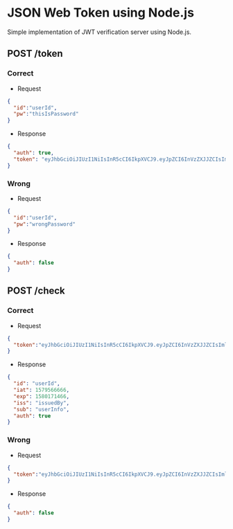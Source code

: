 # JSON Web Token using Node.js

Simple implementation of JWT verification server using Node.js.


## POST /token

### Correct

* Request

```json
{
  "id":"userId",
  "pw":"thisIsPassword"
}
```

* Response

```json
{
  "auth": true,
  "token": "eyJhbGciOiJIUzI1NiIsInR5cCI6IkpXVCJ9.eyJpZCI6InVzZXJJZCIsImlhdCI6MTU3OTU2NjY2NiwiZXhwIjoxNTgwMTcxNDY2LCJpc3MiOiJpc3N1ZWRCeSIsInN1YiI6InVzZXJJbmZvIn0.Ag4WynaTUJaUY-FAI6l4IMHOyIySj4CkU-N0IwWkFHQ"
}
```

### Wrong

* Request

```json
{
  "id":"userId",
  "pw":"wrongPassword"
}
```

* Response

```json
{
  "auth": false
}
```


## POST /check

### Correct

* Request

```json
{
  "token":"eyJhbGciOiJIUzI1NiIsInR5cCI6IkpXVCJ9.eyJpZCI6InVzZXJJZCIsImlhdCI6MTU3OTU2NjY2NiwiZXhwIjoxNTgwMTcxNDY2LCJpc3MiOiJpc3N1ZWRCeSIsInN1YiI6InVzZXJJbmZvIn0.Ag4WynaTUJaUY-FAI6l4IMHOyIySj4CkU-N0IwWkFHQ"
}
```

* Response

```json
{
  "id": "userId",
  "iat": 1579566666,
  "exp": 1580171466,
  "iss": "issuedBy",
  "sub": "userInfo",
  "auth": true
}
```

### Wrong

* Request

```json
{
  "token":"eyJhbGciOiJIUzI1NiIsInR5cCI6IkpXVCJ9.eyJpZCI6InVzZXJJZCIsImlhdCI6MTU3OTU2NjY2NiwiZXhwIjoxNTgwMTcxNDY2LCJpc3MiOiJpc3N1ZWRCeSIsInN1YiI6InVzZXJJbmZvIn0.wrongnaTUJaUY-FAI6l4IMHOyIySj4CkU-N0IwWkFHQ"
}
```

* Response

```json
{
  "auth": false
}
```
